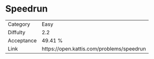# Speedrun

<table>
    <tr>
        <td>Category</td>
        <td>Easy</td>
    </tr>
    <tr>
        <td>Diffulty</td>
        <td>2.2</td>
    </tr>
    <tr>
        <td>Acceptance</td>
        <td>49.41 %</td>
    </tr>
    <tr>
        <td>Link</td>
        <td>https://open.kattis.com/problems/speedrun</td>
    </tr>
</table>
